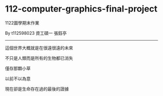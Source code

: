 # 112-computer-graphics-final-project

1122圖學期末作業

By t112598023 資工碩一 張鈺亭

---

這個世界大概就是在很遠很遠的未來

不只是人類而是所有的生物都已消失

僅存那顆小草

以前不以為意

現在卻是生命存在過的最後的證據
